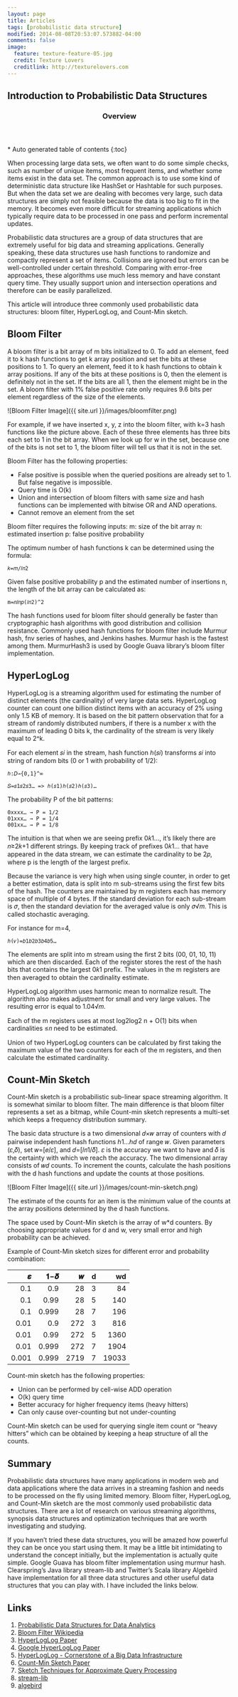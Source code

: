 ```yaml
---
layout: page
title: Articles
tags: [probabilistic data structure]
modified: 2014-08-08T20:53:07.573882-04:00
comments: false
image:
  feature: texture-feature-05.jpg
  credit: Texture Lovers
  creditlink: http://texturelovers.com
---
```


<h2>Introduction to Probabilistic Data Structures</h2>
<section id="table-of-contents" class="toc">
  <header>
    <h3>Overview</h3>
  </header>
<div id="drawer" markdown="1">
*  Auto generated table of contents
{:toc}
</div>
</section><!-- /#table-of-contents -->

When processing large data sets, we often want to do some simple checks, such as number of unique items, most frequent items, and whether some items exist in the data set. The common approach is to use some kind of deterministic data structure like HashSet or Hashtable for such purposes. But when the data set we are dealing with becomes very large, such data structures are simply not feasible because the data is too big to fit in the memory. It becomes even more difficult for streaming applications which typically require data to be processed in one pass and perform incremental updates.  

Probabilistic data structures are a group of data structures that are extremely useful for big data and streaming applications. Generally speaking, these data structures use hash functions to randomize and compactly represent a set of items. Collisions are ignored but errors can be well-controlled under certain threshold. Comparing with error-free approaches, these algorithms use much less memory and have constant query time. They usually support union and intersection operations and therefore can be easily parallelized.

This article will introduce three commonly used probabilistic data structures: bloom filter, HyperLogLog, and Count-Min sketch.

## Bloom Filter

A bloom filter is a bit array of m bits initialized to 0. To add an element, feed it to k hash functions to get k array position and set the bits at these positions to 1. To query an element, feed it to k hash functions to obtain k array positions. If any of the bits at these positions is 0, then the element is definitely not in the set. If the bits are all 1, then the element might be in the set. A bloom filter with 1% false positive rate only requires 9.6 bits per element regardless of the size of the elements.

![Bloom Filter Image]({{ site.url }}/images/bloomfilter.png)

For example, if we have inserted x, y, z into the bloom filter, with k=3 hash functions like the picture above. Each of these three elements has three bits each set to 1 in the bit array. When we look up for w in the set, because one of the bits is not set to 1, the bloom filter will tell us that it is not in the set.

Bloom Filter has the following properties:

- False positive is possible when the queried positions are already set to 1. But false negative is impossible.
- Query time is O(k)
- Union and intersection of bloom filters with same size and hash functions can be implemented with bitwise OR and AND operations.
- Cannot remove an element from the set

Bloom filter requires the following inputs:
m: size of the bit array
n: estimated insertion
p: false positive probability

The optimum number of hash functions k can be determined using the formula: 
	
	𝑘=𝑚/𝑙𝑛2

Given false positive probability p and the estimated number of insertions n, the length of the bit array can be calculated as:

	m=𝑛𝑙𝑛𝑝(𝑙𝑛2)^2

The hash functions used for bloom filter should generally be faster than cryptographic hash algorithms with good distribution and collision resistance. Commonly used hash functions for bloom filter include Murmur hash, fnv series of hashes, and Jenkins hashes. Murmur hash is the fastest among them. MurmurHash3 is used by Google Guava library’s bloom filter implementation.


## HyperLogLog

HyperLogLog is a streaming algorithm used for estimating the number of distinct elements (the cardinality) of very large data sets. HyperLogLog counter can count one billion distinct items with an accuracy of 2% using only 1.5 KB of memory. It is based on the bit pattern observation that for a stream of randomly distributed numbers, if there is a number x with the maximum of leading 0 bits k, the cardinality of the stream is very likely equal to 2^k.

For each element 𝑠𝑖 in the stream, hash function ℎ(𝑠𝑖) transforms 𝑠𝑖 into string of random bits (0 or 1 with probability of 1/2): 	
	
	ℎ:𝐷→{0,1}^∞ 
	
	𝑆=𝑠1𝑠2𝑠3… => ℎ(𝑠1)ℎ(𝑠2)ℎ(𝑠3)…

The probability P of the bit patterns:

	0xxxx… → P = 1/2
	01xxx… → P = 1/4
	001xx… → P = 1/8

The intuition is that when we are seeing prefix 0𝑘1…, it’s likely there are 𝑛≥2𝑘+1 different strings. By keeping track of prefixes 0𝑘1… that have appeared in the data stream, we can estimate the cardinality to be 2𝑝, where p is the length of the largest prefix.

Because the variance is very high when using single counter, in order to get a better estimation, data is split into m sub-streams using the first few bits of the hash. The counters are maintained by m registers each has memory space of multiple of 4 bytes. If the standard deviation for each sub-stream is 𝜎, then the standard deviation for the averaged value is only 𝜎√𝑚. This is called stochastic averaging.

For instance for m=4,

	ℎ(𝑣)=𝑏1𝑏2𝑏3𝑏4𝑏5…

The elements are split into m stream using the first 2 bits (00, 01, 10, 11) which are then discarded. Each of the register stores the rest of the hash bits that contains the largest 0𝑘1 prefix. The values in the m registers are then averaged to obtain the cardinality estimate.

HyperLogLog algorithm uses harmonic mean to normalize result. The algorithm also makes adjustment for small and very large values. The resulting error is equal to 1.04√𝑚.

Each of the m registers uses at most log2log2 n + O(1) bits when cardinalities ≤𝑛 need to be estimated.

Union of two HyperLogLog counters can be calculated by first taking the maximum value of the two counters for each of the m registers, and then calculate the estimated cardinality.

## Count-Min Sketch

Count-Min sketch is a probabilistic sub-linear space streaming algorithm. It is somewhat similar to bloom filter. The main difference is that bloom filter represents a set as a bitmap, while Count-min sketch represents a multi-set which keeps a frequency distribution summary.

The basic data structure is a two dimensional 𝑑×𝑤 array of counters with 𝑑 pairwise independent hash functions ℎ1…ℎ𝑑 of range 𝑤. Given parameters (𝜀,𝛿), set 𝑤=[𝑒/𝜀], and 𝑑=[𝑙𝑛1/𝛿]. 𝜀 is the accuracy we want to have and 𝛿 is the certainty with which we reach the accuracy. The two dimensional array consists of 𝑤𝑑 counts. To increment the counts, calculate the hash positions with the d hash functions and update the counts at those positions.

![Bloom Filter Image]({{ site.url }}/images/count-min-sketch.png)

The estimate of the counts for an item is the minimum value of the counts at the array positions determined by the d hash functions.

The space used by Count-Min sketch is the array of w*d counters. By choosing appropriate values for d and w, very small error and high probability can be achieved.

Example of Count-Min sketch sizes for different error and probability combination:

|𝜺     | 𝟏−𝜹   |    𝒘 |    d |   wd |
|-----:|------:|-----:|-----:|-----:|
|0.1   | 0.9   |   28 |    3 |    84|
|0.1   | 0.99  |   28 |    5 |   140|
|0.1   | 0.999 |   28 |    7 |   196|
|0.01  | 0.9   |  272 |    3 |   816|
|0.01  | 0.99  |  272 |    5 |  1360|
|0.01  | 0.999 |  272 |    7 |  1904|
|0.001 | 0.999 | 2719 |    7 | 19033|

Count-min sketch has the following properties:

- Union can be performed by cell-wise ADD operation
- O(k) query time
- Better accuracy for higher frequency items (heavy hitters)
- Can only cause over-counting but not under-counting

Count-Min sketch can be used for querying single item count or “heavy hitters” which can be obtained by keeping a heap structure of all the counts.

## Summary

Probabilistic data structures have many applications in modern web and data applications where the data arrives in a streaming fashion and needs to be processed on the fly using limited memory. Bloom filter, HyperLogLog, and Count-Min sketch are the most commonly used probabilistic data structures. There are a lot of research on various streaming algorithms, synopsis data structures and optimization techniques that are worth investigating and studying.

If you haven’t tried these data structures, you will be amazed how powerful they can be once you start using them. It may be a little bit intimidating to understand the concept initially, but the implementation is actually quite simple. Google Guava has bloom filter implementation using murmur hash. Clearspring’s Java library stream-lib and Twitter’s Scala library Algebird have implementation for all three data structures and other useful data structures that you can play with. I have included the links below.

## Links

1. [Probabilistic Data Structures for Data Analytics](http://bigsnarf.wordpress.com/2013/02/08/probabilistic-data-structures-for-data-analytics/)
2. [Bloom Filter Wikipedia](http://en.wikipedia.org/wiki/Bloom_filter) 
3. [HyperLogLog Paper](http://algo.inria.fr/flajolet/Publications/FlFuGaMe07.pdf) 
4. [Google HyperLogLog Paper](http://static.googleusercontent.com/media/research.google.com/en/us/pubs/archive/40671.pdf) 
5. [HyperLogLog - Cornerstone of a Big Data Infrastructure](http://research.neustar.biz/2012/10/25/sketch-of-the-day-hyperloglog-cornerstone-of-a-big-data-infrastructure/)
6. [Count-Min Sketch Paper](http://dimacs.rutgers.edu/~graham/pubs/papers/cm-full.pdf)
7. [Sketch Techniques for Approximate Query Processing](http://people.cs.umass.edu/~mcgregor/711S12/sketches1.pdf)
8. [stream-lib](https://github.com/addthis/stream-lib) 
9. [algebird](https://github.com/twitter/algebird)
